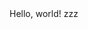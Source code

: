 <!DOCTYPE html>
<html lang = "en" dir = "ltr">
	<head>
		<meta charset ="utf-8">
		<title>hello</title>
	</head>
	<body>
	Hello, world!
	</body>
</html>
zzz
